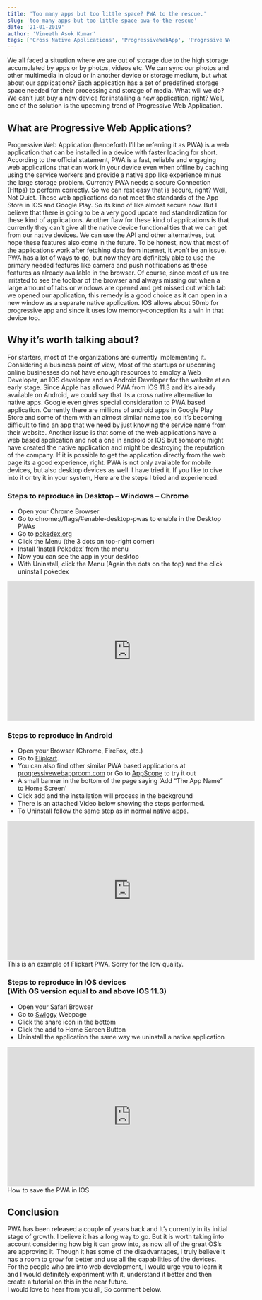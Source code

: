 ```yaml
---
title: 'Too many apps but too little space? PWA to the rescue.'
slug: 'too-many-apps-but-too-little-space-pwa-to-the-rescue'
date: '21-01-2019'
author: 'Vineeth Asok Kumar'
tags: ['Cross Native Applications', 'ProgressiveWebApp', 'Progrssive Web App', 'Why Javascript', 'Web Development']
---
```


We all faced a situation where we are out of storage due to the high storage accumulated by apps or by photos, videos etc. We can sync our photos and other multimedia in cloud or in another device or storage medium, but what about our applications? Each application has a set of predefined storage space needed for their processing and storage of media. What will we do? We can’t just buy a new device for installing a new application, right? Well, one of the solution is the upcoming trend of Progressive Web Application.
## What are Progressive Web Applications?
Progressive Web Application (henceforth I’ll be referring it as PWA) is a web application that can be installed in a device with faster loading for short. According to the official statement, PWA is a fast, reliable and engaging web applications that can work in your device even when offline by caching using the service workers and provide a native app like experience minus the large storage problem. Currently PWA needs a secure Connection (Https) to perform correctly. So we can rest easy that is secure, right? Well, Not Quiet. These web applications do not meet the standards of the App Store in IOS and Google Play. So its kind of like almost secure now. But I believe that there is going to be a very good update and standardization for these kind of applications. Another flaw for these kind of applications is that currently they can’t give all the native device functionalities that we can get from our native devices. We can use the API and other alternatives, but hope these features also come in the future. To be honest, now that most of the applications work after fetching data from internet, it won’t be an issue. PWA has a lot of ways to go, but now they are definitely able to use the primary needed features like camera and push notifications as these features as already available in the browser. Of course, since most of us are irritated to see the toolbar of the browser and always missing out when a large amount of tabs or windows are opened and get missed out which tab we opened our application, this remedy is a good choice as it can open in a new window as a separate native application. IOS allows about 50mb for progressive app and since it uses low memory-conception its a win in that device too.
## Why it’s worth talking about?
For starters, most of the organizations are currently implementing it. Considering a business point of view, Most of the startups or upcoming online businesses do not have enough resources to employ a Web Developer, an IOS developer and an Android Developer for the website at an early stage. Since Apple has allowed PWA from IOS 11.3 and it’s already available on Android, we could say that its a cross native alternative to native apps. Google even gives special consideration to PWA based application. Currently there are millions of android apps in Google Play Store and some of them with an almost similar name too, so it’s becoming difficult to find an app that we need by just knowing the service name from their website. Another issue is that some of the web applications have a web based application and not a one in android or IOS but someone might have created the native application and might be destroying the reputation of the company. If it is possible to get the application directly from the web page its a good experience, right.
PWA is not only available for mobile devices, but also desktop devices as well. I have tried it. If you like to dive into it or try it in your system, Here are the steps I tried and experienced.
### Steps to reproduce in Desktop – Windows – Chrome

- Open your Chrome Browser
- Go to chrome://flags/#enable-desktop-pwas to enable in the Desktop PWAs
- Go to <a href="https://pokedex.org/">pokedex.org</a>
- Click the Menu (the 3 dots on top-right corner)
- Install ‘Install Pokedex’ from the menu
- Now you can see the app in your desktop
- With Uninstall, click the Menu (Again the dots on the top) and the click uninstall pokedex

<div class="video-container">
	<iframe width="560" height="315" src="https://www.youtube.com/embed/U6FqiXGxEsw" frameborder="0" allow="accelerometer; autoplay; encrypted-media; gyroscope; picture-in-picture" allowfullscreen></iframe>
</div>


### Steps to reproduce in Android

- Open your Browser (Chrome, FireFox, etc.)
- Go to [Flipkart](https://www.flipkart.com/).
- You can also find other similar PWA based applications at [progressivewebapproom.com](http://progressivewebapproom.com/) or Go to [AppScope](https://appsco.pe/) to try it out
- A small banner in the bottom of the page saying ‘Add “The App Name” to Home Screen’
- Click add and the installation will process in the background
- There is an attached Video below showing the steps performed.
- To Uninstall follow the same step as in normal native apps.

<div class="video-container">
			<iframe width="560" height="315" src="https://www.youtube.com/embed/HSrdo01251c" frameborder="0" allow="accelerometer; autoplay; encrypted-media; gyroscope; picture-in-picture" allowfullscreen></iframe>
			<figcaption>This is an example of Flipkart PWA. Sorry for the low quality.</figcaption>
</div>

### Steps to reproduce in IOS devices<br>(With OS version equal to and above IOS 11.3)

- Open your Safari Browser
- Go to [Swiggy](https://www.swiggy.com/) Webpage
- Click the share icon in the bottom
- Click the add to Home Screen Button
- Uninstall the application the same way we uninstall a native application

<div class="video-container">
	<iframe width="560" height="315" src="https://www.youtube.com/embed/5nlmv2i301U" frameborder="0" allow="accelerometer; autoplay; encrypted-media; gyroscope; picture-in-picture" allowfullscreen></iframe>
	<figcaption>How to save the PWA in IOS</figcaption>
</div>

## Conclusion

PWA has been released a couple of years back and It’s currently in its initial stage of growth. I believe it has a long way to go. But it is worth taking into account considering how big it can grow into, as now all of the great OS’s are approving it. Though it has some of the disadvantages, I truly believe it has a room to grow for better and use all the capabilities of the devices. <br>For the people who are into web development, I would urge you to learn it and I would definitely experiment with it, understand it better and then create a tutorial on this in the near future. <br>I would love to hear from you all, So comment below.